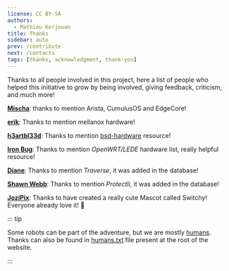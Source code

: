 ```yaml
---
license: CC BY-SA
authors:
  - Mathieu Kerjouan
title: Thanks
sidebar: auto
prev: /contribute
next: /contacts
tags: [thanks, acknowledgment, thank-you]
---
```


Thanks to all people involved in this project, here a list of people
who helped this initiative to grow by being involved, giving feedback,
criticism, and much more!

[**Mischa**](https://bsd.network/@mischa): thanks to mention Arista,
CumulusOS and EdgeCore!

[**erik**](https://chaos.social/@erikk): Thanks to mention mellanox
hardware!

[**h3artbl33d**](https://bsd.network/@h3artbl33d): Thanks to mention
[bsd-hardware](https://bsd-hardware.info/) resource!

[**Iron Bug**](https://friendica.ironbug.org/profile/iron_bug): Thanks
to mention *OpenWRT/LEDE* hardware list, really helpful resource!

[**Diane**](https://octodon.social/@alienghic): Thanks to mention
*Traverse*, it was added in the database!

[**Shawn Webb**](https://bsd.network/@lattera): Thanks to mention
*Protectli*, it was added in the database!

[**JoziPix**](https://www.instagram.com/jozipix/): Thanks to have
created a really cute Mascot called Switchy!  Everyone already love
it! :gift_heart:

::: tip

Some robots can be part of the adventure, but we are mostly
[humans](http://humanstxt.org/). Thanks can also be found in
[humans.txt](/humans.txt) file present at the root of the website.

:::
